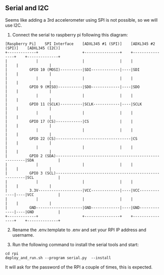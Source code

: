
## Serial and I2C

Seems like adding a 3rd accelerometer using SPI is not possible, so we will use I2C.

1. Connect the serial to raspberry pi following this diagram:

```
[Raspberry Pi]    SPI Interface    [ADXL345 #1 (SPI)]    [ADXL345 #2 (SPI)]    [ADXL345 (I2C)]
+-------------+                    +----------------+    +----------------+    +--------------+
|             |                    |                |    |                |    |              |
|          GPIO 10 (MOSI)----------|SDI-------------|----|SDI             |    |              |
|             |                    |                |    |                |    |              |
|          GPIO 9 (MISO)-----------|SDO-------------|----|SDO             |    |              |
|             |                    |                |    |                |    |              |
|          GPIO 11 (SCLK)----------|SCLK------------|----|SCLK            |    |              |
|             |                    |                |    |                |    |              |
|          GPIO 17 (CS)------------|CS              |    |                |    |              |
|             |                    |                |    |                |    |              |
|          GPIO 22 (CS)----------------------------------|CS              |    |              |
|             |                    |                |    |                |    |              |
|          GPIO 2 (SDA)--------------------------------------------------------|SDA           |
|             |                    |                |    |                |    |              |
|          GPIO 3 (SCL)--------------------------------------------------------|SCL           |
|             |                    |                |    |                |    |              |
|          3.3V--------------------|VCC-------------|----|VCC-------------|----|VCC           |
|             |                    |                |    |                |    |              |
|          GND---------------------|GND-------------|----|GND-------------|----|GND           |
+-------------+                    +----------------+    +----------------+    +--------------+
```

2. Rename the .env.template to .env and set your RPI IP address and username.

3. Run the following command to install the serial tools and start:
```
cd rpi
deploy_and_run.sh --program serial.py  --install 
```

It will ask for the password of the RPI a couple of times, this is expected.
